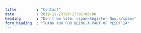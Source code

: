 ```yaml
---
title         : "Contact"
date          : 2019-12-23T20:17:01+06:00
heading       : "Don’t be late. <span>Register Now.</span>"
form_heading  : "THANK YOU FOR BEING A PART OF PESDT'24"
---
```


